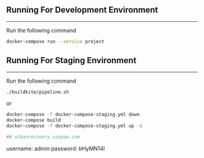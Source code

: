 ## Running For Development Environment
---

Run the following command

```bash
docker-compose run --service project
```

## Running For Staging Environment
---

Run the following command

```bash
./buildkite/pipeline.sh
```
or

```bash
docker-compose -f docker-compose-staging.yml down
docker-compose build
docker-compose -f docker-compose-staging.yml up -d

## urbanrecovery.usepam.com

```
username: admin
password: bHyMN14I
```
